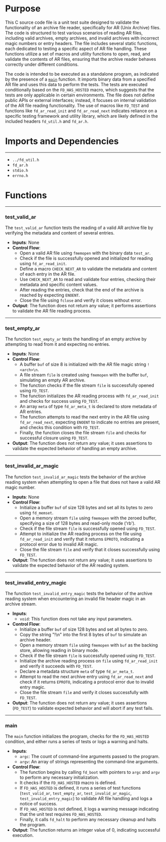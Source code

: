 # Purpose
This C source code file is a unit test suite designed to validate the functionality of an archive file reader, specifically for AR (Unix Archive) files. The code is structured to test various scenarios of reading AR files, including valid archives, empty archives, and invalid archives with incorrect magic numbers or entry headers. The file includes several static functions, each dedicated to testing a specific aspect of AR file handling. These functions utilize a set of macros and utility functions to open, read, and validate the contents of AR files, ensuring that the archive reader behaves correctly under different conditions.

The code is intended to be executed as a standalone program, as indicated by the presence of a [`main`](#main) function. It imports binary data from a specified AR file and uses this data to perform the tests. The tests are executed conditionally based on the `FD_HAS_HOSTED` macro, which suggests that the tests are only applicable in certain environments. The file does not define public APIs or external interfaces; instead, it focuses on internal validation of the AR file reading functionality. The use of macros like `FD_TEST` and functions like `fd_ar_read_init` and `fd_ar_read_next` indicates reliance on a specific testing framework and utility library, which are likely defined in the included headers `fd_util.h` and `fd_ar.h`.
# Imports and Dependencies

---
- `../fd_util.h`
- `fd_ar.h`
- `stdio.h`
- `errno.h`


# Functions

---
### test\_valid\_ar<!-- {{#callable:test_valid_ar}} -->
The `test_valid_ar` function tests the reading of a valid AR archive file by verifying the metadata and content of several entries.
- **Inputs**: None
- **Control Flow**:
    - Open a valid AR file using `fmemopen` with the binary data `test_ar`.
    - Check if the file is successfully opened and initialized for reading using `fd_ar_read_init`.
    - Define a macro `CHECK_NEXT_AR` to validate the metadata and content of each entry in the AR file.
    - Use `CHECK_NEXT_AR` to read and validate four entries, checking their metadata and specific content values.
    - After reading the entries, check that the end of the archive is reached by expecting `ENOENT`.
    - Close the file using `fclose` and verify it closes without error.
- **Output**: The function does not return any value; it performs assertions to validate the AR file reading process.


---
### test\_empty\_ar<!-- {{#callable:test_empty_ar}} -->
The function `test_empty_ar` tests the handling of an empty archive by attempting to read from it and expecting no entries.
- **Inputs**: None
- **Control Flow**:
    - A buffer `buf` of size 8 is initialized with the AR file magic string `!<arch>\n`.
    - A file stream `file` is created using `fmemopen` with the buffer `buf`, simulating an empty AR archive.
    - The function checks if the file stream `file` is successfully opened using `FD_TEST`.
    - The function initializes the AR reading process with `fd_ar_read_init` and checks for success using `FD_TEST`.
    - An array `meta` of type `fd_ar_meta_t` is declared to store metadata of AR entries.
    - The function attempts to read the next entry in the AR file using `fd_ar_read_next`, expecting `ENOENT` to indicate no entries are present, and checks this condition with `FD_TEST`.
    - Finally, the function closes the file stream `file` and checks for successful closure using `FD_TEST`.
- **Output**: The function does not return any value; it uses assertions to validate the expected behavior of handling an empty archive.


---
### test\_invalid\_ar\_magic<!-- {{#callable:test_invalid_ar_magic}} -->
The function `test_invalid_ar_magic` tests the behavior of the archive reading system when attempting to open a file that does not have a valid AR magic number.
- **Inputs**: None
- **Control Flow**:
    - Initialize a buffer `buf` of size 128 bytes and set all its bytes to zero using `fd_memset`.
    - Open a memory stream `file` using `fmemopen` with the zeroed buffer, specifying a size of 128 bytes and read-only mode ('rb').
    - Check if the file stream `file` is successfully opened using `FD_TEST`.
    - Attempt to initialize the AR reading process on the file using `fd_ar_read_init` and verify that it returns `EPROTO`, indicating a protocol error due to invalid AR magic.
    - Close the file stream `file` and verify that it closes successfully using `FD_TEST`.
- **Output**: The function does not return any value; it uses assertions to validate the expected behavior of the AR reading system.


---
### test\_invalid\_entry\_magic<!-- {{#callable:test_invalid_entry_magic}} -->
The function `test_invalid_entry_magic` tests the behavior of the archive reading system when encountering an invalid file header magic in an archive stream.
- **Inputs**:
    - `void`: This function does not take any input parameters.
- **Control Flow**:
    - Initialize a buffer `buf` of size 128 bytes and set all bytes to zero.
    - Copy the string "!<arch>\n" into the first 8 bytes of `buf` to simulate an archive header.
    - Open a memory stream `file` using `fmemopen` with `buf` as the backing store, allowing reading in binary mode.
    - Check if the file stream `file` is successfully opened using `FD_TEST`.
    - Initialize the archive reading process on `file` using `fd_ar_read_init` and verify it succeeds with `FD_TEST`.
    - Declare a metadata structure `meta` of type `fd_ar_meta_t`.
    - Attempt to read the next archive entry using `fd_ar_read_next` and check if it returns `EPROTO`, indicating a protocol error due to invalid entry magic.
    - Close the file stream `file` and verify it closes successfully with `FD_TEST`.
- **Output**: The function does not return any value; it uses assertions (`FD_TEST`) to validate expected behavior and will abort if any test fails.


---
### main<!-- {{#callable:main}} -->
The `main` function initializes the program, checks for the `FD_HAS_HOSTED` condition, and either runs a series of tests or logs a warning and halts.
- **Inputs**:
    - `argc`: The count of command-line arguments passed to the program.
    - `argv`: An array of strings representing the command-line arguments.
- **Control Flow**:
    - The function begins by calling `fd_boot` with pointers to `argc` and `argv` to perform any necessary initialization.
    - It checks if the `FD_HAS_HOSTED` macro is defined.
    - If `FD_HAS_HOSTED` is defined, it runs a series of test functions (`test_valid_ar`, `test_empty_ar`, `test_invalid_ar_magic`, `test_invalid_entry_magic`) to validate AR file handling and logs a notice of success.
    - If `FD_HAS_HOSTED` is not defined, it logs a warning message indicating that the unit test requires `FD_HAS_HOSTED`.
    - Finally, it calls `fd_halt` to perform any necessary cleanup and halts the program.
- **Output**: The function returns an integer value of 0, indicating successful execution.


